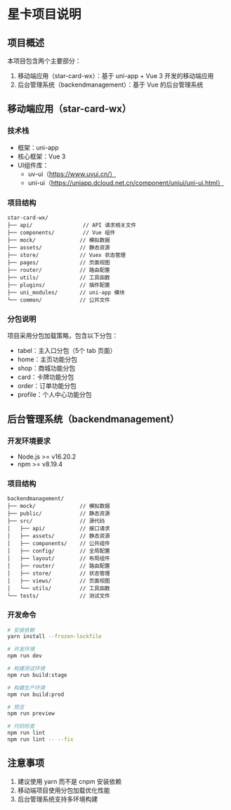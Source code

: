 # 星卡项目说明

## 项目概述

本项目包含两个主要部分：
1. 移动端应用（star-card-wx）：基于 uni-app + Vue 3 开发的移动端应用
2. 后台管理系统（backendmanagement）：基于 Vue 的后台管理系统

## 移动端应用（star-card-wx）

### 技术栈
- 框架：uni-app
- 核心框架：Vue 3
- UI组件库：
  - uv-ui（https://www.uvui.cn/）
  - uni-ui（https://uniapp.dcloud.net.cn/component/uniui/uni-ui.html）

### 项目结构
```
star-card-wx/
├── api/                // API 请求相关文件
├── components/         // Vue 组件
├── mock/              // 模拟数据
├── assets/            // 静态资源
├── store/             // Vuex 状态管理
├── pages/             // 页面视图
├── router/            // 路由配置
├── utils/             // 工具函数
├── plugins/           // 插件配置
├── uni_modules/       // uni-app 模块
└── common/            // 公共文件
```

### 分包说明
项目采用分包加载策略，包含以下分包：
- tabel：主入口分包（5个 tab 页面）
- home：主页功能分包
- shop：商城功能分包
- card：卡牌功能分包
- order：订单功能分包
- profile：个人中心功能分包

## 后台管理系统（backendmanagement）

### 开发环境要求
- Node.js >= v16.20.2
- npm >= v8.19.4

### 项目结构
```
backendmanagement/
├── mock/              // 模拟数据
├── public/            // 静态资源
├── src/               // 源代码
│   ├── api/           // 接口请求
│   ├── assets/        // 静态资源
│   ├── components/    // 公共组件
│   ├── config/        // 全局配置
│   ├── layout/        // 布局组件
│   ├── router/        // 路由配置
│   ├── store/         // 状态管理
│   ├── views/         // 页面视图
│   └── utils/         // 工具函数
└── tests/             // 测试文件
```

### 开发命令
```bash
# 安装依赖
yarn install --frozen-lockfile

# 开发环境
npm run dev

# 构建测试环境
npm run build:stage

# 构建生产环境
npm run build:prod

# 预览
npm run preview

# 代码检查
npm run lint
npm run lint -- --fix
```

## 注意事项
1. 建议使用 yarn 而不是 cnpm 安装依赖
2. 移动端项目使用分包加载优化性能
3. 后台管理系统支持多环境构建
